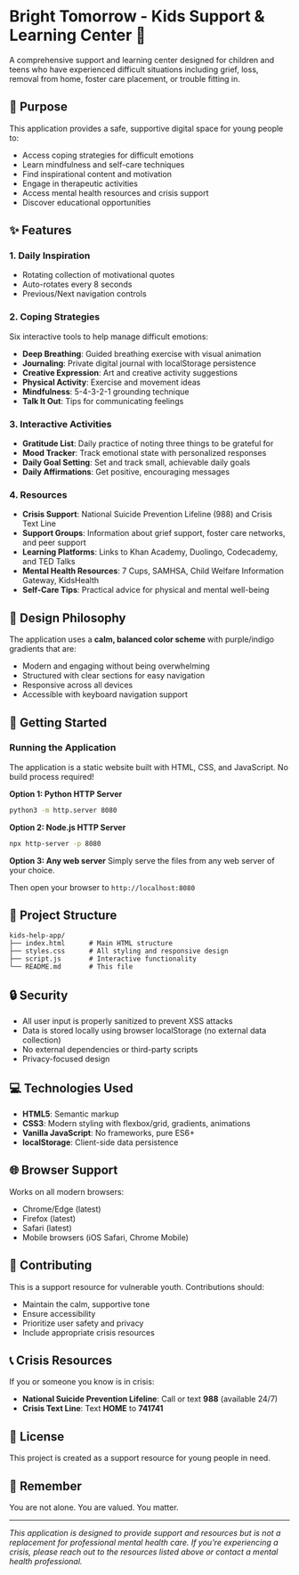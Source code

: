 # Bright Tomorrow - Kids Support & Learning Center 🌈

A comprehensive support and learning center designed for children and teens who have experienced difficult situations including grief, loss, removal from home, foster care placement, or trouble fitting in.

## 🎯 Purpose

This application provides a safe, supportive digital space for young people to:
- Access coping strategies for difficult emotions
- Learn mindfulness and self-care techniques
- Find inspirational content and motivation
- Engage in therapeutic activities
- Access mental health resources and crisis support
- Discover educational opportunities

## ✨ Features

### 1. **Daily Inspiration** 
- Rotating collection of motivational quotes
- Auto-rotates every 8 seconds
- Previous/Next navigation controls

### 2. **Coping Strategies**
Six interactive tools to help manage difficult emotions:
- **Deep Breathing**: Guided breathing exercise with visual animation
- **Journaling**: Private digital journal with localStorage persistence
- **Creative Expression**: Art and creative activity suggestions
- **Physical Activity**: Exercise and movement ideas
- **Mindfulness**: 5-4-3-2-1 grounding technique
- **Talk It Out**: Tips for communicating feelings

### 3. **Interactive Activities**
- **Gratitude List**: Daily practice of noting three things to be grateful for
- **Mood Tracker**: Track emotional state with personalized responses
- **Daily Goal Setting**: Set and track small, achievable daily goals
- **Daily Affirmations**: Get positive, encouraging messages

### 4. **Resources**
- **Crisis Support**: National Suicide Prevention Lifeline (988) and Crisis Text Line
- **Support Groups**: Information about grief support, foster care networks, and peer support
- **Learning Platforms**: Links to Khan Academy, Duolingo, Codecademy, and TED Talks
- **Mental Health Resources**: 7 Cups, SAMHSA, Child Welfare Information Gateway, KidsHealth
- **Self-Care Tips**: Practical advice for physical and mental well-being

## 🎨 Design Philosophy

The application uses a **calm, balanced color scheme** with purple/indigo gradients that are:
- Modern and engaging without being overwhelming
- Structured with clear sections for easy navigation
- Responsive across all devices
- Accessible with keyboard navigation support

## 🚀 Getting Started

### Running the Application

The application is a static website built with HTML, CSS, and JavaScript. No build process required!

**Option 1: Python HTTP Server**
```bash
python3 -m http.server 8080
```

**Option 2: Node.js HTTP Server**
```bash
npx http-server -p 8080
```

**Option 3: Any web server**
Simply serve the files from any web server of your choice.

Then open your browser to `http://localhost:8080`

## 📁 Project Structure

```
kids-help-app/
├── index.html      # Main HTML structure
├── styles.css      # All styling and responsive design
├── script.js       # Interactive functionality
└── README.md       # This file
```

## 🔒 Security

- All user input is properly sanitized to prevent XSS attacks
- Data is stored locally using browser localStorage (no external data collection)
- No external dependencies or third-party scripts
- Privacy-focused design

## 💻 Technologies Used

- **HTML5**: Semantic markup
- **CSS3**: Modern styling with flexbox/grid, gradients, animations
- **Vanilla JavaScript**: No frameworks, pure ES6+
- **localStorage**: Client-side data persistence

## 🌐 Browser Support

Works on all modern browsers:
- Chrome/Edge (latest)
- Firefox (latest)
- Safari (latest)
- Mobile browsers (iOS Safari, Chrome Mobile)

## 🤝 Contributing

This is a support resource for vulnerable youth. Contributions should:
- Maintain the calm, supportive tone
- Ensure accessibility
- Prioritize user safety and privacy
- Include appropriate crisis resources

## 📞 Crisis Resources

If you or someone you know is in crisis:
- **National Suicide Prevention Lifeline**: Call or text **988** (available 24/7)
- **Crisis Text Line**: Text **HOME** to **741741**

## 📝 License

This project is created as a support resource for young people in need.

## 💚 Remember

You are not alone. You are valued. You matter.

---

*This application is designed to provide support and resources but is not a replacement for professional mental health care. If you're experiencing a crisis, please reach out to the resources listed above or contact a mental health professional.*